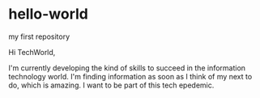 # hello-world
my first repository

  Hi TechWorld,
  
  I'm currently developing the kind of skills to succeed in the information technology world.
  I'm finding information as soon as I think of my next to do, which is amazing. I want 
  to be part of this tech epedemic.
  
